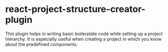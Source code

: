 # react-project-structure-creator-plugin
This plugin helps in writing basic boilerplate code while setting up a project hierarchy. It is especially useful when creating a project in which you know about the predefined components.
